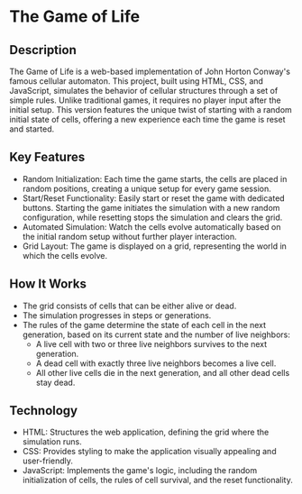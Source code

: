 # The Game of Life
## Description
The Game of Life is a web-based implementation of John Horton Conway's famous cellular automaton. This project, built using HTML, CSS, and JavaScript, simulates the behavior of cellular structures through a set of simple rules. Unlike traditional games, it requires no player input after the initial setup. This version features the unique twist of starting with a random initial state of cells, offering a new experience each time the game is reset and started.

## Key Features
* Random Initialization: Each time the game starts, the cells are placed in random positions, creating a unique setup for every game session.
* Start/Reset Functionality: Easily start or reset the game with dedicated buttons. Starting the game initiates the simulation with a new random configuration, while resetting stops the simulation and clears the grid.
* Automated Simulation: Watch the cells evolve automatically based on the initial random setup without further player interaction.
* Grid Layout: The game is displayed on a grid, representing the world in which the cells evolve.
## How It Works
* The grid consists of cells that can be either alive or dead.
* The simulation progresses in steps or generations.
* The rules of the game determine the state of each cell in the next generation, based on its current state and the number of live neighbors:
    * A live cell with two or three live neighbors survives to the next generation.
    * A dead cell with exactly three live neighbors becomes a live cell.
    * All other live cells die in the next generation, and all other dead cells stay dead.
## Technology
* HTML: Structures the web application, defining the grid where the simulation runs.
* CSS: Provides styling to make the application visually appealing and user-friendly.
* JavaScript: Implements the game's logic, including the random initialization of cells, the rules of cell survival, and the reset functionality.
